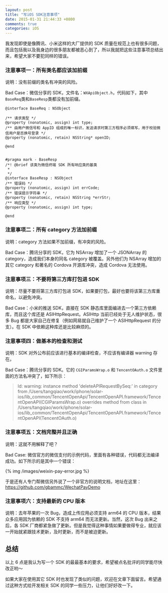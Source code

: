```yaml
---
layout: post
title: "写iOS SDK注意事项"
date: 2015-01-31 21:44:33 +0800
comments: true
categories: iOS
---
```


我发现即使是像腾讯、小米这样的大厂提供的 SDK 质量在规范上也有很多问题，而且包括我以及我身边的很多朋友都被恶心到了，所以我就把这些注意事项总结出来，希望大家不要犯同样的错误。

### 注意事项一：所有类名都应该加前缀

说明：没有前缀的类名有冲突的风险。

Bad Case：微信分享的 SDK，文件名：`WXApiObject.h`，代码如下，其中`BaseReq`类和`BaseResp`类都没有加前缀。

```
@interface BaseReq : NSObject

/** 请求类型 */
@property (nonatomic, assign) int type;
/** 由用户微信号和 AppID 组成的唯一标识，发送请求时第三方程序必须填写，用于校验微信用户是否换号登录 */
@property (nonatomic, retain) NSString* openID;

@end


#pragma mark - BaseResp
/*! @brief 该类为微信终端 SDK 所有响应类的基类
 *
 */
@interface BaseResp : NSObject
/** 错误码 */
@property (nonatomic, assign) int errCode;
/** 错误提示字符串 */
@property (nonatomic, retain) NSString *errStr;
/** 响应类型 */
@property (nonatomic, assign) int type;

@end
```

### 注意事项二：所有 category 方法加前缀

说明：category 方法如果不加前缀，有冲突的风险。

Bad Case：腾讯分享的 SDK，它为 NSArray 增加了一个 JSONArray 的 category，造成我们本身的同名 category 被覆盖。另外他们为 NSArray 增加的其它 category 和著名的 Cordova 开源库冲突，造成 Cordova 无法使用。

### 注意事项三：不要将第三方库打包进 SDK

说明：尽量不要将第三方库打包进 SDK，如果要打包，最好也要将该第三方库重命名，以避免冲突。

Bad Case：小米的推送 SDK，直接在 SDK 静态库里面编进去一个第三方依赖库，而且这个库还是 ASIHttpRequest。ASIHttp 当前已经处于无人维护状态，很多 Bug 都是大家自己在修复（例如网易就自己维护了一个 ASIHttpRequest 的分支）。在 SDK 中依赖这种库还是比较麻烦的。

### 注意事项四：做基本的检查和测试

说明：SDK 对外公布前应该进行基本的编译检查，不应该有编译器 warning 存在。

Bad Case：腾讯分享的 SDK。它的 `CGIParamsWrap.o` 和  `TencentOAuth.o` 文件里面的方法名冲突了，如下所示：


>ld: warning: instance method 'deleteAPIRequestBySeq:' in category from /Users/tangqiao/work/iphone/solar-ios/lib_common/TencentOpenApi/TencentOpenAPI.framework/TencentOpenAPI(CGIParamsWrap.o) overrides method from class in /Users/tangqiao/work/iphone/solar-ios/lib_common/TencentOpenApi/TencentOpenAPI.framework/TencentOpenAPI(TencentOAuth.o)


### 注意事项五：文档完整并且正确

说明：这就不用解释了吧？

Bad Case: 微信官方的微信支付的示例代码，里面有各种错误，代码都无法编译成功。如下所示的是其中一个错误：

{% img /images/weixin-pay-error.jpg %}

于是还有人专门帮微信另外说了一个非官方的说明文档，地址在这里：<https://github.com/gbammc/WechatPayDemo>

### 注意事项六：支持最新的 CPU 版本

说明：去年苹果的一次 Bug，造成上传应用必须支持 arm64 的 CPU 版本，结果众多应用因为依赖的 SDK 不支持 arm64 而无法更新。当然，这次 Bug 出来之后，各 SDK 厂商都紧急做了更新。但是我觉得这种事情如果要做得专业，就应该一开始就紧跟技术更新，及时更新，而不是被迫更新。

## 总结

以上 6 点是我认为写一个 SDK 的最最基本的要求，希望被点名批评的同学能尽快改正哟～

如果大家在使用其它 SDK 时也发现了类似的问题，欢迎在文章下面留言。希望通过这种方式给开发相关 SDK 的同学一些压力，让他们好好改一下。

